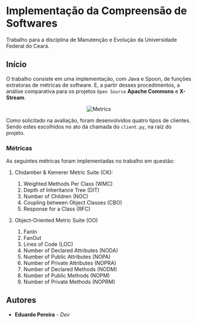 # Implementação da Compreensão de Softwares 

Trabalho para a disciplina de Manutenção e Evolução da Universidade Federal do Ceará.


## Início

O trabalho consiste em uma implementação, com Java e Spoon, de funções extratoras de métricas de software. E, a partir desses procedimentos, a análise comparativa para os projetos `Open Source` **Apache Commons** e **X-Stream**.


<p align="center">
  <img src="http://knowledgemanagementdepot.com/wp-content/uploads/2017/11/Metrics.png" alt="Metrics"/>
</p>

Como solicitado na avaliação, foram desenvolvidos quatro tipos de clientes. Sendo estes escolhidos no ato da chamada do `client.py`, na raiz do projeto. 


### Métricas

As seguintes métricas foram implementadas no trabalho em questão:

1. Chidamber & Kemerer Metric Suite (CK):
    1. Weighted Methods Per Class (WMC)
    2. Depth of Inheritance Tree (DIT)
    3. Number of Children (NOC)
    4. Coupling between Object Classes (CBO)
    5. Response for a Class (RFC)

2. Object-Oriented Metric Suite (OO)
    1. FanIn
    2. FanOut
    3. Lines of Code (LOC)
    4. Number of Declared Attributes (NODA)
    5. Number of Public Attributes (NOPA)
    6. Number of Private Attributes (NOPRA)
    7. Number of Declared Methods (NODM)
    8. Number of Public Methods (NOPM)
    9. Number of Private Methods (NOPRM)


## Autores

* **Eduardo Pereira** - *Dev*

